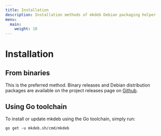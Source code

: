 ```yaml
---
title: Installation
description: Installation methods of mkdeb Debian packaging helper
menu:
  main:
    weight: 10
---
```


# Installation

## From binaries

This is the preferred method. Binary releases and Debian distribution packages are available on the project releases
page on [Github][releases].

## Using Go toolchain

To install or update mkdeb using the Go toolchain, simply run:

    go get -u mkdeb.sh/cmd/mkdeb


[releases]: https://github.com/mkdeb/mkdeb/releases
